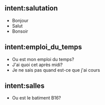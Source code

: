 ## intent:salutation
- Bonjour
- Salut
- Bonsoir

## intent:emploi_du_temps
- Ou est mon emploi du temps?
- J'ai quoi cet après midi?
- Je ne sais pas quand est-ce que j'ai cours

## intent:salles
- Ou est le batiment B16?

